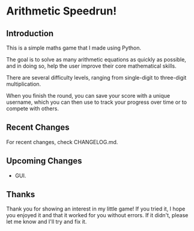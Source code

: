 # Arithmetic Speedrun!

## Introduction

This is a simple maths game that I made using Python. 

The goal is to solve as many arithmetic equations as quickly as possible, and
in doing so, help the user improve their core mathematical skills. 

There are several difficulty levels, ranging from single-digit to three-digit 
multiplication.

When you finish the round, you can save your score with a unique username, 
which you can then use to track your progress over time or to compete with 
others.

## Recent Changes

For recent changes, check CHANGELOG.md.

## Upcoming Changes

- GUI.

## Thanks

Thank you for showing an interest in my little game! If you tried it, I hope
you enjoyed it and that it worked for you without errors. If it didn't, please
let me know and I'll try and fix it.
